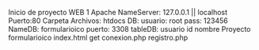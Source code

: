 Inicio de proyecto WEB 1
Apache
    NameServer: 127.0.0.1 || localhost
    Puerto:80
    Carpeta Archivos: htdocs
DB:
    usuario: root
    pass: 123456
    NameDB: formularioico
    puerto: 3308
    tableDB: usuario
        id
        nombre
Proyecto
    formularioico
    index.html
        get
    conexion.php
    registro.php
    